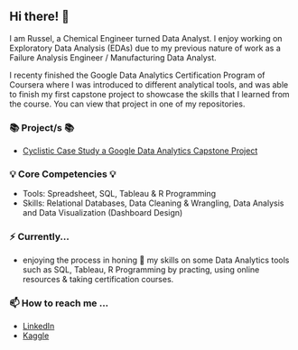 ## Hi there! 👋

I am Russel, a Chemical Engineer turned Data Analyst.
I enjoy working on Exploratory Data Analysis (EDAs) due to my previous nature of work as a Failure Analysis Engineer / Manufacturing Data Analyst.<br>

I recenty finished the Google Data Analytics Certification Program of Coursera where I was introduced to different analytical tools, 
and was able to finish my first capstone project to showcase the skills that I learned from the course. You can view that project in one of my repositories. 
<br>

### 📚 Project/s 📚
- [Cyclistic Case Study a Google Data Analytics Capstone Project](https://github.com/russelpaul/Google-Data-Analytics-Capstone-Project/blob/main/cyclistic-case-study.ipynb)

### 💡 Core Competencies 💡
- Tools: Spreadsheet, SQL, Tableau & R Programming
- Skills: Relational Databases, Data Cleaning & Wrangling, Data Analysis and Data Visualization (Dashboard Design)

### ⚡️ Currently...
- enjoying the process in honing 🌱 my skills on some Data Analytics tools such as SQL, Tableau, R Programming by practing, using online resources & taking certification courses.

### 📫 How to reach me ...
- [LinkedIn](https://www.linkedin.com/in/russel-paul-orodio-412128244/)
- [Kaggle](https://www.kaggle.com/russelpaulorodio)


<!---
russelpaul/russelpaul is a ✨ special ✨ repository because its `README.md` (this file) appears on your GitHub profile.
You can click the Preview link to take a look at your changes.
--->
